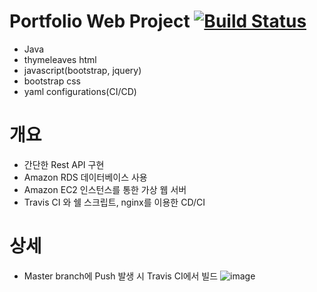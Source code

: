 # Portfolio Web Project [![Build Status](https://travis-ci.com/ChadJung/Portfolio.svg?branch=master)](https://travis-ci.com/ChadJung/Portfolio)

- Java
- thymeleaves html
- javascript(bootstrap, jquery)
- bootstrap css
- yaml configurations(CI/CD)

# 개요

- 간단한 Rest API 구현
- Amazon RDS 데이터베이스 사용
- Amazon EC2 인스턴스를 통한 가상 웹 서버
- Travis CI 와 쉘 스크립트, nginx를 이용한 CD/CI 

# 상세

- Master branch에 Push 발생 시 Travis CI에서 빌드
![image](https://user-images.githubusercontent.com/43230970/124695753-c90cbc00-df1e-11eb-94e4-de6edeb125fe.png)
